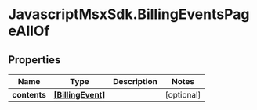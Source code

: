 # JavascriptMsxSdk.BillingEventsPageAllOf

## Properties

Name | Type | Description | Notes
------------ | ------------- | ------------- | -------------
**contents** | [**[BillingEvent]**](BillingEvent.md) |  | [optional] 


